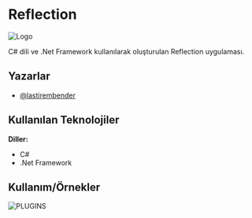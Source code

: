 # Reflection

![Logo](https://user-images.githubusercontent.com/69118634/171847557-e317efcc-2c30-4d94-a8b0-2e2fee4a5c87.jpg)

C# dili ve .Net Framework kullanılarak oluşturulan Reflection uygulaması.



    
## Yazarlar 

- [@lastirembender](https://github.com/lastirembender) 

  
## Kullanılan Teknolojiler

**Diller:** 
 - C# 
 - .Net Framework


  
## Kullanım/Örnekler

![PLUGINS](https://user-images.githubusercontent.com/69118634/171848011-e3a6d4ea-ff48-4e58-8663-5d89dcc8d9a6.JPG)

  
